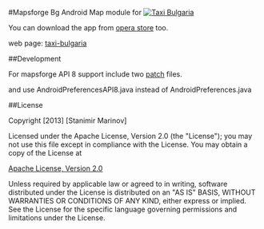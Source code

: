 #Mapsforge Bg Android Map module for <a href="https://play.google.com/store/apps/details?id=com.opentaxi.android" rel="Taxi Bulgaria">![Taxi Bulgaria](https://developer.android.com/images/brand/en_generic_rgb_wo_60.png)</a>

You can download the app from [opera store](http://m.android-4-0.apps.opera.com/en_bg/catalog.php?search=taxi+bulgaria) too.

web page: [taxi-bulgaria](http://taxi-bulgaria.com)

##Development

For mapsforge API 8 support include two [patch](http://code.google.com/p/mapsforge/issues/detail?id=484) files.

and use AndroidPreferencesAPI8.java instead of AndroidPreferences.java

##License

Copyright [2013] [Stanimir Marinov]

Licensed under the Apache License, Version 2.0 (the "License");
you may not use this file except in compliance with the License.
You may obtain a copy of the License at

[Apache License, Version 2.0](http://www.apache.org/licenses/LICENSE-2.0)

Unless required by applicable law or agreed to in writing, software
distributed under the License is distributed on an "AS IS" BASIS,
WITHOUT WARRANTIES OR CONDITIONS OF ANY KIND, either express or implied.
See the License for the specific language governing permissions and
limitations under the License.